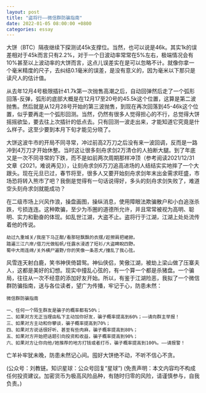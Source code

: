 ```yaml
---
layout: post
title: "盗将行——微信群防骗指南"
date: 2022-01-05 08:00:00 +0800
categories: essay
---
```


大饼（BTC）隔夜继续下探测试45k支撑位。当然，也可以说是46k。其实1k的误差相对于45k而言只有2.2%，对于一个日波动率常常在5%左右，极端情况会有10%甚至以上波动率的大饼而言，这点儿误差实在是可以忽略不计。就像你拿一个毫米精度的尺子，去纠结0.1毫米的误差，是没有意义的，因为毫米以下那只是读尺人的估计值。

从去年12月4号极限插针41.7k第一次抛售高潮之后，自动回弹然后走了一个弧形回落-反弹，弧形的底部大概是在12月17至20号的45.5k这个位置，这算是第二波抛售。然后就是从12月28号开始的第三波抛售，到现在再次回落到45-46k这个位置，似乎要再走一个弧形回测。当然，仍然有很多人觉得担心的不行，总觉得大饼摇摇欲坠，要去往上次插针的低点去。只有回测一波走出来，才能知道它究竟是什么样子。这至少要到本月下旬才能见分晓了。

大饼这波牛市的开局不同寻常，冲过前高2万刀之后没有来一波回调，反而是一路冲到4万刀才开始休整。当时这让很多刻舟求剑2万清仓的人拍断大腿。到了年底又是一次不同寻常的下跌，而不是如前两次周期那样冲顶（参考阅读2021/12/31文章《2021，难说再见》），让刻舟求剑6万刀追高进场的人结结实实地摔了一个大跟头。现在元旦已过，春节将至，很多人又要开始刻舟求剑年末出金需求旺盛，市场恐将转入熊市了吧？我倒是觉得有一句话说得好，多头的刻舟求剑失败了，难道空头刻舟求剑就能成功？

在二级市场上兴风作浪，操盘画图，操纵消息，使用障眼法欺骗散户和小白追涨杀跌，亏损连连。这种欺骗，至少为币圈的道德所允许，并且常常被视为高明、聪明、实力和勤奋的体现。如乱世江湖，大盗不止。盗将行于江湖，江湖上处处流传着他的传说。

    劫过九重城关/我座下马正酣/看那轻飘飘的衣摆/趁擦肩把裙掀。
    踏遍三江六岸/借刀光做船帆/任露水浸透了短衫/大盗睥睨四野。
    蜀中大雨连绵/关外横尸遍野/你的笑像一条恶犬/撞乱了我心弦。

风雪连天射白鹿，笑书神侠倚碧鸳。神仙侠侣，笑傲江湖，被劫上梁山做了压寨夫人，这都是美好的幻想。现实中撞乱心弦的，有一个算一个都是杀猪盘。一个骗局，往往从一次不经意的添加好友开始。所以，有鉴于江湖险恶，我拟了一个微信群防骗指南，送与各位读者，望广为传播，牢记于心，防患未然：

    微信群防骗指南

    一、任何一个陌生群友是骗子的概率都有50%；
    二、如果对方无正当理由私下主动加你好友，骗子概率提高到60%；——请向群主举报！
    三、如果对方主动和你攀谈，骗子概率提高到70%；
    四、如果对方说话很好听、甚至有些肉麻，骗子概率提高到80%；
    五、如果对方开始把话题引向投资和收益，骗子概率提高到90%；
    六、如果对方让你向他/她推荐的地方打钱或者打币，骗子概率提高到100%。——请报警！

亡羊补牢犹未晚，防患未然记心间。囤好大饼绝不动，不听不信心不贪。

(公众号：刘教链。知识星球：公众号回复“星球”)
(免责声明：本文内容均不构成任何投资建议。加密货币为极高风险品种，有随时归零的风险，请谨慎参与，自我负责。)